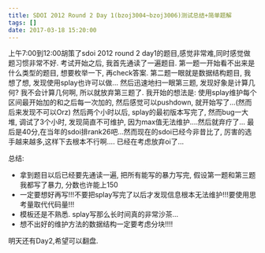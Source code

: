 ```yaml
---
title: SDOI 2012 Round 2 Day 1(bzoj3004~bzoj3006)测试总结+简单题解
tags: []
date: 2017-03-18 15:20:00
---
```


上午7:00到12:00胡策了sdoi 2012 round 2 day1的题目,感觉非常难,同时感觉做题习惯非常不好.
考试开始之后, 我首先通读了一遍题目. 第一题一开始看不出来是什么类型的题目, 想要枚举一下, 再check答案.
第二题一眼就是数据结构题目, 我想了想, 发现使用splay也许可以做... 然后迅速地扫一眼第三题, 发现好象是计算几何? 我不会计算几何啊, 所以就放弃第三题了.
我开始的想法是: 使用splay维护每个区间最开始加的和之后每一次加的, 然后感觉可以pushdown, 就开始写了...(然而后来发现不可以Orz)
然后两个小时以后, splay的最初版本写完了, 然而bug一大堆, 调试了3个小时, 发现简直不可维护, 因为max值无法维护....然后就弃疗了...
最后是40分,在当年的sdoi排rank26吧...然而现在的sdoi已经今非昔比了, 厉害的选手越来越多,这样下去根本不行啊....
已经在考虑放弃oi了...

总结:
* 拿到题目以后已经要先通读一遍, 把所有能写的暴力写完, 假设第一题和第三题我都写了暴力, 分数也许能上150
* 一定要想好再写!!!不要把splay写完了以后才发现信息根本无法维护!!!要使用思考量取代代码量!!!
* 模板还是不熟悉. splay写那么长时间真的非常沙茶...
* 想不出好的维护方法的数据结构一定要考虑分块!!!!

明天还有Day2,希望可以翻盘.